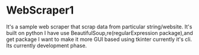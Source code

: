 # WebScraper1
It's a sample web scraper that scrap data from particular string/website.
It's built on python
I have use BeautifulSoup,re(regularExpression package),and get package
I want to make it more GUI based using tkinter currently it's cli.
Its currently development phase.
